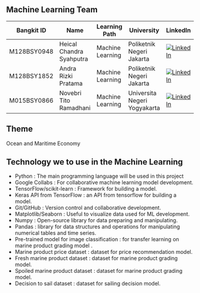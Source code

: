## Machine Learning Team

Bangkit ID|Name|Learning Path|University|LinkedIn
|--|--|--|--|--
|M128BSY0948|Heical Chandra Syahputra|Machine Learning|Poliketnik Negeri Jakarta|[![LinkedIn](https://img.shields.io/badge/linkedin-%230077B5.svg?style=for-the-badge&logo=linkedin&logoColor=white)](https://www.linkedin.com/in/heical-chandra/)|
|M128BSY1852|Andra Rizki Pratama|Machine Learning|Poliketnik Negeri Jakarta|[![LinkedIn](https://img.shields.io/badge/linkedin-%230077B5.svg?style=for-the-badge&logo=linkedin&logoColor=white)](https://www.linkedin.com/in/andra-rizki-pratama/)|
|M015BSY0866|Novebri Tito Ramadhani|Machine Learning|Universita Negeri Yogyakarta|[![LinkedIn](https://img.shields.io/badge/linkedin-%230077B5.svg?style=for-the-badge&logo=linkedin&logoColor=white)](https://www.linkedin.com/in/novebri-tito-ramadhani/)|

## Theme
Ocean and Maritime Economy

## Technology we to use in the Machine Learning
- Python : The main programming language will be used in this project 
- Google Collabs : For collaborative machine learning model development.
- TensorFlow/scikit-learn : Framework for building a model.
- Keras API from TensorFlow : an API from tensorflow for building a model.
- Git/GitHub : Version control and collaborative development.
- Matplotlib/Seaborn : Useful to visualize data used for ML development.
- Numpy :  Open-source library for data preparing and manipulating.
- Pandas : library for data structures and operations for manipulating numerical tables and time series.
- Pre-trained model for image classification : for transfer learning on marine product grading model .
- Marine product price dataset : dataset for price recommendation model.
- Fresh marine product dataset : dataset for marine product grading model.
- Spoiled marine product dataset : dataset for marine product grading model.
- Decision to sail dataset : dataset for sailing decision model.
